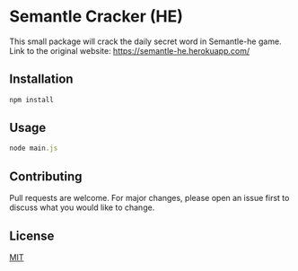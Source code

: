 # Semantle Cracker (HE)

This small package will crack the daily secret word in Semantle-he game.
Link to the original website: https://semantle-he.herokuapp.com/

## Installation
```bash
npm install
```

## Usage

```javascript
node main.js
```

## Contributing
Pull requests are welcome. For major changes, please open an issue first to discuss what you would like to change.

## License
[MIT](https://choosealicense.com/licenses/mit/)